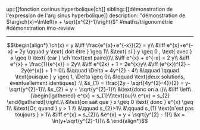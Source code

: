 up::[[fonction cosinus hyperbolique|ch]]
sibling::[[démonstration de l'expression de l'arg sinus hyperbolique]]
description::"démonstration de $\arg\ch(x)=\ln\left(x + \sqrt{x^{2}-1}\right)$"
#maths/trigonométrie #démonstration  #no-review 

---

$$\begin{align*}
\ch(x) = y &\iff \frac{e^{x}+e^{-x}}{2} = y\\
&\iff e^{x}+e^{-x} = 2y \qquad y \text{ doit être } \geq 1\\
&\text{ si } y \geq 0 , \text{ avec } x \geq 0 \text{ (car } \ch \text{est paire})\\
&\iff e^{x} + e^{-x} = 2 y\\
&\iff e^{x} + \frac{1}{e^{x}} = 2y\\
&\iff e^{2x} + 1 = 2e^{x}y\\
&\iff (e^{x})^{2} - 2y(e^{x}) + 1 = 0\\
&\qquad \Delta = 4y^{2} - 4\\
&\qquad \qquad \text{puisque } y \geq 1, \Delta \geq 0\\
&\qquad \text{deux solutions, éventuellement identiques} :\\
&s_{1} = \frac{2y - \sqrt{4y^{2}-4}}{2} = y-\sqrt{y^{2}-1}\\
&s_{2} = y + \sqrt{y^{2}-1}\\
&\text{donc on a :}\\
&\iff \left\{\begin{lgathered} e^{x} = s_{1}\\\text{ou}\\ e^{x} = s_{2} \end{lgathered}\right.\\
&\text{on sait que } x \geq 0 \text{ donc } e^{x} \geq 1\\
&\text{Or, quand } y > 1 :\\
&\qquad s_{2}>1\\
&\qquad s_{1} \text{n'est pas toujours } > 1\\
&\iff e^{x} = s_{2}\\
&e^{x} = y + \sqrt{y^{2} - 1}\\
&x = \ln(y+\sqrt{y^{2}-1})\\
& 
\end{align*}$$


